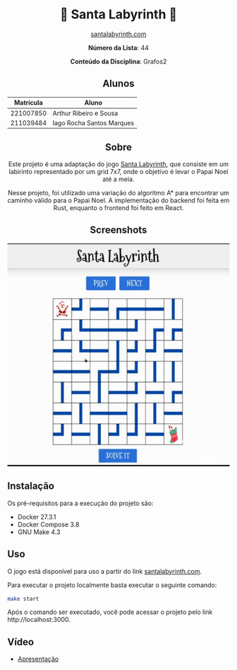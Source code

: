 <div align="center">

  #  🎅 Santa Labyrinth 🧦

[santalabyrinth.com](http://34.102.117.128:3000)

**Número da Lista**: 44<br>

**Conteúdo da Disciplina**: Grafos2<br>

## Alunos

| Matrícula | Aluno                     |
| --------- | ------------------------- |
| 221007850 | Arthur Ribeiro e Sousa    |
| 211039484 | Iago Rocha Santos Marques |

## Sobre

Este projeto é uma adaptação do jogo [Santa Labyrinth](https://www.digipuzzle.net/christmas/cartoons/puzzles/labyrinth.htm?language=english&linkback=../../../education/christmas/index.htm), que consiste em um labirinto representado por um grid 7x7, onde o objetivo é levar o Papai Noel até a meia.

Nesse projeto, foi utilizado uma variação do algoritmo A* para encontrar um caminho válido para o Papai Noel. A implementação do backend foi feita em Rust, enquanto o frontend foi feito em React.

## Screenshots

![Exemplo](./assets/santa.gif)

</div>

## Instalação

Os pré-requisitos para a execução do projeto são:

- Docker 27.3.1
- Docker Compose 3.8
- GNU Make 4.3

## Uso

O jogo está disponível para uso a partir do link [santalabyrinth.com](http://34.102.117.128:3000).

Para executar o projeto localmente basta executar o seguinte comando:
```bash
make start
```

Após o comando ser executado, você pode acessar o projeto pelo link http://localhost:3000.

## Vídeo 

- [Apresentação](https://youtu.be/IBu_eWggxDI)
